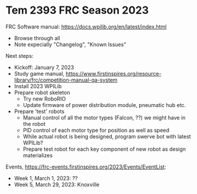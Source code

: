 Tem 2393 FRC Season 2023
========================

FRC Software manual: https://docs.wpilib.org/en/latest/index.html
  * Browse through all
  * Note expecially "Changelog", "Known Issues"
 
Next steps:
  * Kickoff: January 7, 2023
  * Study game manual, https://www.firstinspires.org/resource-library/frc/competition-manual-qa-system
  * Install 2023 WPILib
  * Prepare robot skeleton
    * Try new RoboRIO
    * Update firmware of power distribution module, pneumatic hub etc.
  * Prepare 'test' robots
    * Manual control of all the motor types (Falcon, ??) we might have in the robot
    * PID control of each motor type for position as well as speed
    * While actual robot is being designed, program swerve bot with latest WPILib?
    * Prepare test robot for each key component of new robot as design materializes

Events, https://frc-events.firstinspires.org/2023/Events/EventList:
 * Week 1, March 1, 2023: ??
 * Week 5, March 29, 2023: Knoxville  
